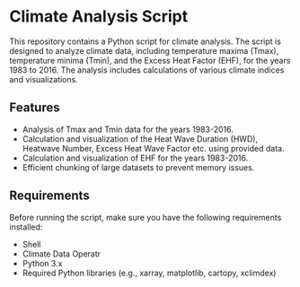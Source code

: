 # Climate Analysis Script

This repository contains a Python script for climate analysis. The script is designed to analyze climate data, including temperature maxima (Tmax), temperature minima (Tmin), and the Excess Heat Factor (EHF), for the years 1983 to 2016. The analysis includes calculations of various climate indices and visualizations.

## Features

- Analysis of Tmax and Tmin data for the years 1983-2016.
- Calculation and visualization of the Heat Wave Duration (HWD), Heatwave Number, Excess Heat Wave Factor etc. using provided data.
- Calculation and visualization of EHF for the years 1983-2016.
- Efficient chunking of large datasets to prevent memory issues.

## Requirements

Before running the script, make sure you have the following requirements installed:
- Shell
- Climate Data Operatr
- Python 3.x
- Required Python libraries (e.g., xarray, matplotlib, cartopy, xclimdex)
